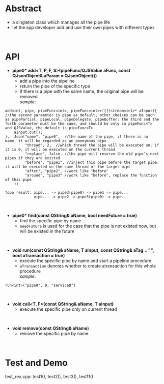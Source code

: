 # Abstract
* a singleton class which manages all the pipe life  
* let the app developer add and use their own pipes with different types  
</br>

# API
* **pipe0\* add<T, P, F, S\>(pipeFunc/QJSValue aFunc, const QJsonObject& aParam = QJsonObject())**  
    - add a pipe into the pipeline  
    - return the pipe of the specific type  
    - if there is a pipe with the same name, the original pipe will be removed  
_sample_:
```
add<int, pipe, pipeFunc<int>, pipeFunc<int>>([](stream<int>* aInput){  //the second parameter is pipe as default, other choices can be such as pipePartial, pipeLocal, pipeDelegate, pipeBuffer; the third and the forth parameter must be the same, and should be only in pipeFunc<T> and QJSValue, the default is pipeFunc<T>
    aInput.out();
},  Json("name", "pipe0",  //the name of the pipe, if there is no name, it will be regarded as an anonymous pipe
         "thread", 2,  //which thread the pipe will be executed on. if it is 0, it will be executed on the current thread
         "replace", false, //the pipe will reserve the old pipe's next pipes if they are existed
         "before", "pipe1", //inject this pipe before the target pipe, it will be executed on the same thread of the target pipe
         "after", "pipe2", //work like "before"
         "around", "pipe3" //work like "before", replace the function of this pipe
    ))

topo result: pipe... -> pipe3(pipe0) -> pipe1 -> pipe...
             pipe... -> pipe2 -> pipe3(pipe0) -> pipe...
```  
</br>

* **pipe0\* find(const QString& aName, bool needFuture = true)**  
    - find the specific pipe by name  
    - `needFuture` is used for the case that the pipe is not existed now, but will be existed in the future  
</br>

* **void run<T>(const QString& aName, T aInput, const QString& aTag = "", bool aTransaction = true)**  
    - execute the specific pipe by name and start a pipeline procedure  
    - `aTransaction` denotes whether to create atransaction for this whole procedure  
_sample_:  
```
run<int>("pipe0", 0, "service0")
```  
</br>

* **void call<T, F\>(const QString& aName, T aInput)**  
    - execute the specific pipe only on current thread  
</br>

* **void remove(const QString& aName)**  
    - remove the specific pipe by name  
</br>

# Test and Demo
test_rea.cpp: test1(), test2(), test3(), test11()  
</br>

